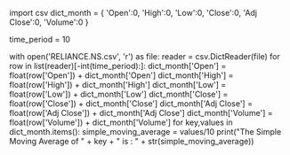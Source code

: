
import csv
dict_month = {
    'Open':0,
    'High':0,
    'Low':0,
    'Close':0,
    'Adj Close':0,
    'Volume':0
}

time_period = 10

with open('RELIANCE.NS.csv', 'r') as file:
    reader = csv.DictReader(file)
    for row in list(reader)[-int(time_period):]:
        dict_month['Open'] = float(row['Open']) + dict_month['Open']
        dict_month['High'] = float(row['High']) + dict_month['High']
        dict_month['Low'] = float(row['Low']) + dict_month['Low']
        dict_month['Close'] = float(row['Close']) + dict_month['Close']
        dict_month['Adj Close'] = float(row['Adj Close']) + dict_month['Adj Close']
        dict_month['Volume'] = float(row['Volume']) + dict_month['Volume']
for key,values in dict_month.items():
    simple_moving_average = values/10
    print("The Simple Moving Average of " + key + " is : " + str(simple_moving_average))
